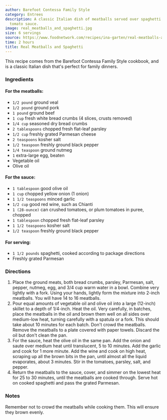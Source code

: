 ```yaml
---
author: Barefoot Contessa Family Style
category: Entrees
description: A classic Italian dish of meatballs served over spaghetti with a rich
  tomato sauce.
image: real_meatballs_and_spaghetti.jpg
size: 6 servings
source: https://www.foodnetwork.com/recipes/ina-garten/real-meatballs-and-spaghetti-recipe-1946021
time: 2 hours
title: Real Meatballs and Spaghetti
---
```

This recipe comes from the Barefoot Contessa Family Style cookbook, and is a classic Italian dish that's perfect for family dinners.

### Ingredients

#### For the meatballs:

* `1/2 pound` ground veal
* `1/2 pound` ground pork
* `1 pound` ground beef
* `1 cup` fresh white bread crumbs (4 slices, crusts removed)
* `1/4 cup` seasoned dry bread crumbs
* `2 tablespoons` chopped fresh flat-leaf parsley
* `1/2 cup` freshly grated Parmesan cheese
* `2 teaspoons` kosher salt
* `1/2 teaspoon` freshly ground black pepper
* `1/4 teaspoon` ground nutmeg
* `1` extra-large egg, beaten
* Vegetable oil
* Olive oil

#### For the sauce:

* `1 tablespoon` good olive oil
* `1 cup` chopped yellow onion (1 onion)
* `1 1/2 teaspoons` minced garlic
* `1/2 cup` good red wine, such as Chianti
* `1 (28-ounce)` can crushed tomatoes, or plum tomatoes in puree, chopped
* `1 tablespoon` chopped fresh flat-leaf parsley
* `1 1/2 teaspoons` kosher salt
* `1/2 teaspoon` freshly ground black pepper

#### For serving:

* `1 1/2 pounds` spaghetti, cooked according to package directions
* Freshly grated Parmesan

### Directions

1. Place the ground meats, both bread crumbs, parsley, Parmesan, salt, pepper, nutmeg, egg, and 3/4 cup warm water in a bowl. Combine very lightly with a fork. Using your hands, lightly form the mixture into 2-inch meatballs. You will have 14 to 16 meatballs.
2. Pour equal amounts of vegetable oil and olive oil into a large (12-inch) skillet to a depth of 1/4-inch. Heat the oil. Very carefully, in batches, place the meatballs in the oil and brown them well on all sides over medium-low heat, turning carefully with a spatula or a fork. This should take about 10 minutes for each batch. Don't crowd the meatballs. Remove the meatballs to a plate covered with paper towels. Discard the oil but don't clean the pan.
3. For the sauce, heat the olive oil in the same pan. Add the onion and saute over medium heat until translucent, 5 to 10 minutes. Add the garlic and cook for 1 more minute. Add the wine and cook on high heat, scraping up all the brown bits in the pan, until almost all the liquid evaporates, about 3 minutes. Stir in the tomatoes, parsley, salt, and pepper.
4. Return the meatballs to the sauce, cover, and simmer on the lowest heat for 25 to 30 minutes, until the meatballs are cooked through. Serve hot on cooked spaghetti and pass the grated Parmesan.

### Notes

Remember not to crowd the meatballs while cooking them. This will ensure they brown evenly.